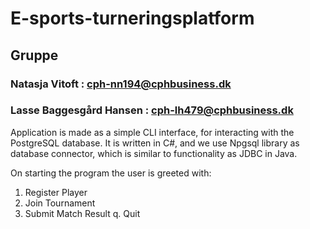 ﻿# E-sports-turneringsplatform

## Gruppe
### Natasja Vitoft : cph-nn194@cphbusiness.dk
### Lasse Baggesgård Hansen : cph-lh479@cphbusiness.dk

Application is made as a simple CLI interface, for interacting with the PostgreSQL database.
It is written in C#, and we use Npgsql library as database connector, which is similar to functionality as JDBC in Java.

On starting the program the user is greeted with:

1. Register Player
2. Join Tournament
3. Submit Match Result
q. Quit
